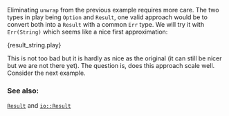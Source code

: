 Eliminating `unwrap` from the previous example requires more care. The two types in play
being `Option` and `Result`, one valid approach would be to convert both into a `Result`
with a common `Err` type. We will try it with `Err(String)` which seems like a nice first
approximation:

{result_string.play}

This is not too bad but it is hardly as nice as the original (it can still be nicer but
we are not there yet). The question is, does this approach scale well. Consider the next
example.

### See also:

[`Result`][result] and [`io::Result`][io_result]

[result]: http://doc.rust-lang.org/std/result/enum.Result.html
[io_result]: http://doc.rust-lang.org/std/io/type.Result.html

